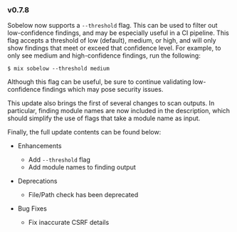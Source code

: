 ### v0.7.8

Sobelow now supports a `--threshold` flag. This can be used to filter out low-confidence 
findings, and may be especially useful in a CI pipeline. This flag accepts a threshold of 
low (default), medium, or high, and will only show findings that meet or exceed that confidence 
level. For example, to only see medium and high-confidence findings, run the following: 

```
$ mix sobelow --threshold medium
```

Although this flag can be useful, be sure to continue validating low-confidence findings 
which may pose security issues.

This update also brings the first of several changes to scan outputs. In particular, finding 
module names are now included in the description, which should simplify the use of flags 
that take a module name as input.

Finally, the full update contents can be found below:

* Enhancements
  * Add `--threshold` flag
  * Add module names to finding output
  
* Deprecations
  * File/Path check has been deprecated  
 
* Bug Fixes
  * Fix inaccurate CSRF details
